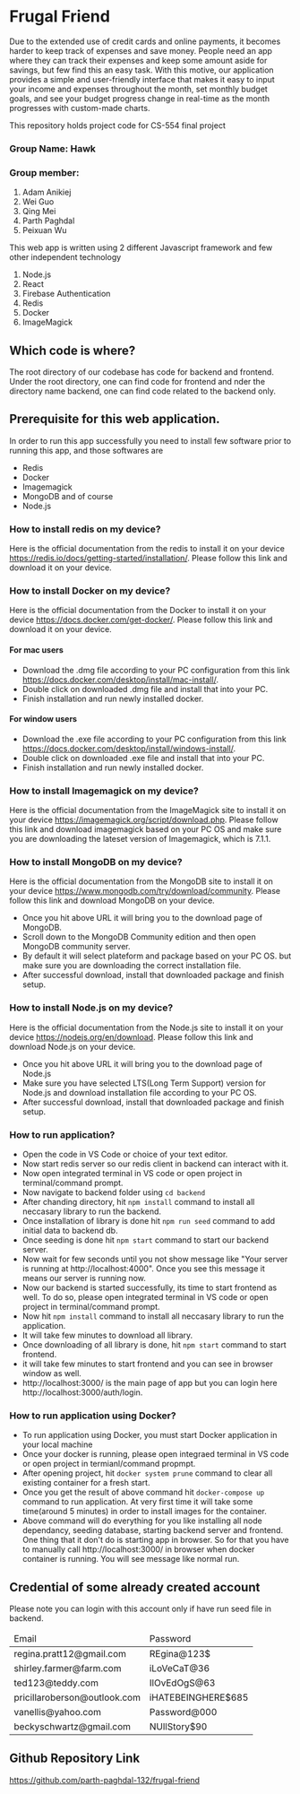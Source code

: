 # Frugal Friend

Due to the extended use of credit cards and online payments, it becomes harder to keep track of expenses and save money. People need an app where they can track their expenses and keep some amount aside for savings, but few find this an easy task. With this motive, our application provides a  simple and user-friendly interface that makes it easy to input your income and expenses throughout the month, set monthly budget goals, and see your budget progress change in real-time as the month progresses with custom-made charts.

This repository holds project code for CS-554 final project
### Group Name: Hawk
### Group member:
1. Adam Anikiej
2. Wei Guo
3. Qing Mei
4. Parth Paghdal
5. Peixuan Wu

This web app is written using 2 different Javascript framework and few other independent technology
1. Node.js
2. React
3. Firebase Authentication
4. Redis
5. Docker
6. ImageMagick

## Which code is where?
The root directory of our codebase has code for backend and frontend. Under the root directory, one can find code for frontend and nder the directory name backend, one can find code related to the backend only.

## Prerequisite for this web application.
In order to run this app successfully you need to install few software prior to running this app, and those softwares are
- Redis
- Docker
- Imagemagick
- MongoDB and of course
- Node.js

### How to install redis on my device?
Here is the official documentation from the redis to install it on your device https://redis.io/docs/getting-started/installation/. Please follow this link and download it on your device.

### How to install Docker on my device?
Here is the official documentation from the Docker to install it on your device https://docs.docker.com/get-docker/. Please follow this link and download it on your device.

#### For mac users
- Download the .dmg file according to your PC configuration from this link https://docs.docker.com/desktop/install/mac-install/.
- Double click on downloaded .dmg file and install that into your PC.
- Finish installation and run newly installed docker.

#### For window users
- Download the .exe file according to your PC configuration from this link https://docs.docker.com/desktop/install/windows-install/.
- Double click on downloaded .exe file and install that into your PC.
- Finish installation and run newly installed docker.

### How to install Imagemagick on my device?
Here is the official documentation from the ImageMagick site to install it on your device https://imagemagick.org/script/download.php. Please follow this link and download imagemagick based on your PC OS and make sure you are downloading the lateset version of Imagemagick, which is 7.1.1.

### How to install MongoDB on my device?
Here is the official documentation from the MongoDB site to install it on your device https://www.mongodb.com/try/download/community. Please follow this link and download MongoDB on your device.

- Once you hit above URL it will bring you to the download page of MongoDB.
- Scroll down to the MongoDB Community edition and then open MongoDB community server.
- By default it will select plateform and package based on your PC OS. but make sure you are downloading the correct installation file.
- After successful download, install that downloaded package and finish setup.

### How to install Node.js on my device?
Here is the official documentation from the Node.js site to install it on your device https://nodejs.org/en/download. Please follow this link and download Node.js on your device.

- Once you hit above URL it will bring you to the download page of Node.js
- Make sure you have selected LTS(Long Term Support) version for Node.js and download installation file according to your PC OS.
- After successful download, install that downloaded package and finish setup.

### How to run application?
- Open the code in VS Code or choice of your text editor.
- Now start redis server so our redis client in backend can interact with it.
- Now open integrated terminal in VS code or open project in terminal/command prompt.
- Now navigate to backend folder using `cd backend`
- After chanding directory, hit `npm install` command to install all neccasary library to run the backend.
- Once installation of library is done hit `npm run seed` command to add initial data to backend db.
- Once seeding is done hit `npm start` command to start our backend server.
- Now wait for few seconds until you not show message like "Your server is running at http://localhost:4000". Once you see this message it means our server is running now.
- Now our backend is started successfully, its time to start frontend as well. To do so, please open integrated terminal in VS code or open project in terminal/command prompt.
- Now hit `npm install` command to install all neccasary library to run the application.
- It will take few minutes to download all library.
- Once downloading of all library is done, hit `npm start` command to start frontend.
- it will take few minutes to start frontend and you can see in browser window as well.
- http://localhost:3000/ is the main page of app but you can login here http://localhost:3000/auth/login.

### How to run application using Docker?
- To run application using Docker, you must start Docker application in your local machine
- Once your docker is running, please open integraed terminal in VS code or open project in termianl/command propmpt.
- After opening project, hit `docker system prune` command to clear all existing container for a fresh start.
- Once you get the result of above command hit `docker-compose up` command to run application. At very first time it will take some time(around 5 minutes) in order to install images for the container.
- Above command will do everything for you like installing all node dependancy, seeding database, starting backend server and frontend. One thing that it don't do is starting app in browser. So for that you have to manually call http://localhost:3000/ in browser when docker container is running. You will see message like normal run.

## Credential of some already created account
Please note you can login with this account only if have run seed file in backend.

<table>
    <thead>
        <tr>
            <td>Email</td>
            <td>Password</td>
        </tr>
    </thead>
    <tbody>
        <tr>
            <td>regina.pratt12@gmail.com</td>
            <td>REgina@123$</td>
        </tr>
        <tr>
            <td>shirley.farmer@farm.com</td>
            <td>iLoVeCaT@36</td>
        </tr>
        <tr>
            <td>ted123@teddy.com</td>
            <td>IlOvEdOgS@63</td>
        </tr>
        <tr>
            <td>pricillaroberson@outlook.com</td>
            <td>iHATEBEINGHERE$685</td>
        </tr>
        <tr>
            <td>vanellis@yahoo.com</td>
            <td>Password@000</td>
        </tr>
        <tr>
            <td>beckyschwartz@gmail.com</td>
            <td>NUllStory$90</td>
        </tr>
    </tbody>
</table>

## Github Repository Link
https://github.com/parth-paghdal-132/frugal-friend
